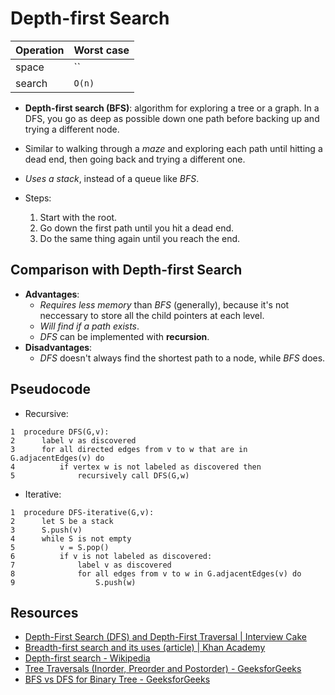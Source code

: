 # Depth-first Search

| Operation | Worst case |
| --------- | ---------- |
| space     | ``         |
| search    | `O(n)`     |

* **Depth-first search (BFS)**: algorithm for exploring a tree or a graph. In
  a DFS, you go as deep as possible down one path before backing up and trying a
  different node.
* Similar to walking through a *maze* and exploring each path until hitting a
  dead end, then going back and trying a different one.
* *Uses a stack*, instead of a queue like *BFS*.

* Steps:
  1. Start with the root.
  2. Go down the first path until you hit a dead end.
  3. Do the same thing again until you reach the end.

## Comparison with Depth-first Search

* **Advantages**:
  * *Requires less memory* than *BFS* (generally), because it's not
    neccessary to store all the child pointers at each level.
  * *Will find if a path exists*.
  * *DFS* can be implemented with **recursion**.
* **Disadvantages**:
  * *DFS* doesn't always find the shortest path to a node, while *BFS* does.

## Pseudocode

* Recursive:

```
1  procedure DFS(G,v):
2      label v as discovered
3      for all directed edges from v to w that are in G.adjacentEdges(v) do
4          if vertex w is not labeled as discovered then
5              recursively call DFS(G,w)
```

* Iterative:

```
1  procedure DFS-iterative(G,v):
2      let S be a stack
3      S.push(v)
4      while S is not empty
5          v = S.pop()
6          if v is not labeled as discovered:
7              label v as discovered
8              for all edges from v to w in G.adjacentEdges(v) do
9                  S.push(w)
```

## Resources

* [Depth-First Search (DFS) and Depth-First Traversal | Interview Cake](https://www.interviewcake.com/concept/javascript/dfs?)
* [Breadth-first search and its uses (article) | Khan
  Academy](https://www.khanacademy.org/computing/computer-science/algorithms/breadth-first-search/a/breadth-first-search-and-its-uses)
* [Depth-first search - Wikipedia](https://en.wikipedia.org/wiki/Depth-first_search)
* [Tree Traversals (Inorder, Preorder and Postorder) - GeeksforGeeks](https://www.geeksforgeeks.org/tree-traversals-inorder-preorder-and-postorder/)
* [BFS vs DFS for Binary Tree -
  GeeksforGeeks](https://www.geeksforgeeks.org/bfs-vs-dfs-binary-tree/)
